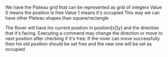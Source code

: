 We have the Plateau grid that can be represented as grid of integers
Value 0 means the position is free
Value 1 means it's occupied
This way we can have other Plateau shapes than square/rectangle

The Rover will have his current position in position[x][y]
and the direction that it's facing.
Executing a command may change the direction or move to next position after checking if it's free.
If the rover can move successfully then his old position should be set free and the new one will be set as occupied

